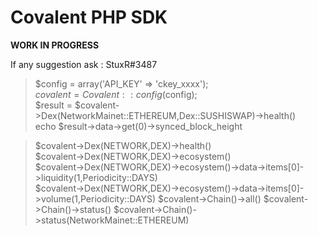 # Covalent PHP SDK

**WORK IN PROGRESS**

If any suggestion ask : StuxR#3487


>$config = array('API_KEY' => 'ckey_xxxx');  
> $covalent = Covalent::config($config);  
>$result = $covalent->Dex(NetworkMainet::ETHEREUM,Dex::SUSHISWAP)->health()  
>echo $result->data->get(0)->synced_block_height

>$covalent->Dex(NETWORK,DEX)->health()  
>$covalent->Dex(NETWORK,DEX)->ecosystem()  
>$covalent->Dex(NETWORK,DEX)->ecosystem()->data->items[0]->liquidity(1,Periodicity::DAYS)  
>$covalent->Dex(NETWORK,DEX)->ecosystem()->data->items[0]->volume(1,Periodicity::DAYS)
>$covalent->Chain()->all()
>$covalent->Chain()->status()
>$covalent->Chain()->status(NetworkMainet::ETHEREUM)